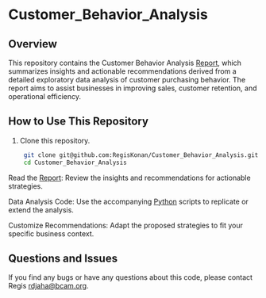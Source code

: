 # Customer_Behavior_Analysis

## Overview

This repository contains the Customer Behavior Analysis [Report](https://github.com/RegisKonan/Customer_Behavior_Analysis/blob/5a6cd095f42fb54b14dee7296b83252099b298a4/Regis_Konan_Customer_Report.pdf), which summarizes insights and actionable recommendations derived from a detailed exploratory data analysis of customer purchasing behavior. The report aims to assist businesses in improving sales, customer retention, and operational efficiency.


## How to Use This Repository

1. Clone this repository.
   ```sh
    git clone git@github.com:RegisKonan/Customer_Behavior_Analysis.git
    cd Customer_Behavior_Analysis
   ```

Read the [Report](https://github.com/RegisKonan/Customer_Behavior_Analysis/blob/5a6cd095f42fb54b14dee7296b83252099b298a4/Regis_Konan_Customer_Report.pdf): Review the insights and recommendations for actionable strategies.

Data Analysis Code: Use the accompanying [Python](https://github.com/RegisKonan/Customer_Behavior_Analysis/blob/5a6cd095f42fb54b14dee7296b83252099b298a4/Regis_Konan_Customer_Behavior_Analysis.ipynb) scripts to replicate or extend the analysis.

Customize Recommendations: Adapt the proposed strategies to fit your specific business context.

 
Questions and Issues
--------------------

If you find any bugs or have any questions about this code, please contact Regis [rdjaha@bcam.org](rdjaha@bcamath.org). 

